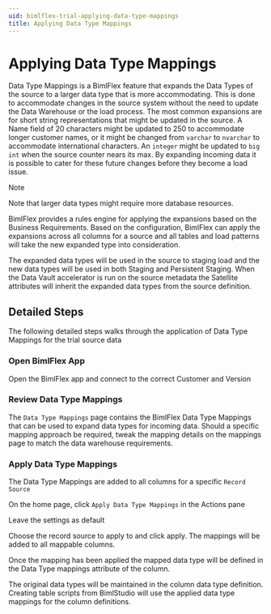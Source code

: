 ```yaml
---
uid: bimlflex-trial-applying-data-type-mappings
title: Applying Data Type Mappings
---
```

# Applying Data Type Mappings

Data Type Mappings is a BimlFlex feature that expands the Data Types of the source to a larger data type that is more accommodating. This is done to accommodate changes in the source system without the need to update the Data Warehouse or the load process. The most common expansions are for short string representations that might be updated in the source. A Name field of 20 characters might be updated to 250 to accommodate longer customer names, or it might be changed from `varchar` to `nvarchar` to accommodate international characters. An `integer` might be updated to `big int` when the source counter nears its max. By expanding incoming data it is possible to cater for these future changes before they become a load issue.

>[!NOTE]
> Note that larger data types might require more database resources.

BimlFlex provides a rules engine for applying the expansions based on the Business Requirements. Based on the configuration, BimlFlex can apply the expansions across all columns for a source and all tables and load patterns will take the new expanded type into consideration.

The expanded data types will be used in the source to staging load and the new data types will be used in both Staging and Persistent Staging. When the Data Vault accelerator is run on the source metadata the Satellite attributes will inherit the expanded data types from the source definition.

## Detailed Steps

The following detailed steps walks through the application of Data Type Mappings for the trial source data

### Open BimlFlex App

Open the BimlFlex app and connect to the correct Customer and Version

### Review Data Type Mappings

The `Data Type Mappings` page contains the BimlFlex Data Type Mappings that can be used to expand data types for incoming data. Should a specific mapping approach be required, tweak the mapping details on the mappings page to match the data warehouse requirements.

### Apply Data Type Mappings

The Data Type Mappings are added to all columns for a specific `Record Source`

On the home page, click `Apply Data Type Mappings` in the Actions pane

Leave the settings as default

Choose the record source to apply to and click apply. The mappings will be added to all mappable columns.

Once the mapping has been applied the mapped data type will be defined in the Data Type mappings attribute of the column.

The original data types will be maintained in the column data type definition. Creating table scripts from BimlStudio will use the applied data type mappings for the column definitions.
